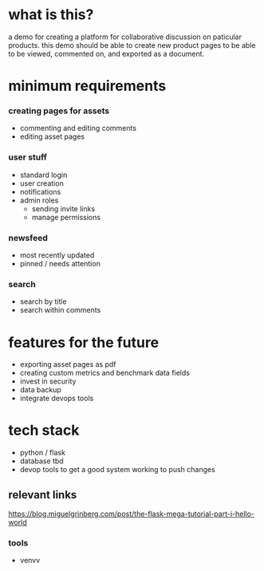 # what is this?

a demo for creating a platform for collaborative discussion on paticular products. this demo should be able to create new product pages to be able to be viewed, commented on, and exported as a document. 



# minimum requirements

### creating pages for assets
* commenting and editing comments
* editing asset pages

  


### user stuff
* standard login 
* user creation
* notifications
* admin roles
  * sending invite links
  * manage permissions



### newsfeed
* most recently updated
* pinned / needs attention
  
### search
* search by title
* search within comments
  



# features for the future
* exporting asset pages as pdf
* creating custom metrics and benchmark data fields
* invest in security
* data backup
* integrate devops tools

  

# tech stack
* python / flask
* database tbd
* devop tools to get a good system working to push changes
  



## relevant links

https://blog.miguelgrinberg.com/post/the-flask-mega-tutorial-part-i-hello-world

### tools 
* venvv

